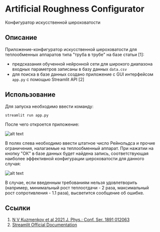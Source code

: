 # Artificial Roughness Configurator 
Конфигуратор искусственной шероховатости

## Описание
Приложение-конфигуратор искусственной шероховатости для теплообменных аппаратов типа "труба в трубе" на базе статьи [1]:
* предсказания обученной нейронной сети для широкого диапазона входных параметров записаны в базу данных `data.csv`
* для поиска в базе данных создано приложение с GUI интерфейсом `app.py` с помощью Streamlit API [2]

## Использование
Для запуска необходимо ввести команду:
```
streamlit run app.py
```
После чего откроется приложение:

![alt text](https://github.com/nickuzmenkov/arc/blob/main/assets/img/app_1.png?raw=true)

В полях слева необходимо ввести штатное число Рейнольдса и прочие ограничения, налагаемые на теплообменный аппарат. При нажатии на кнопку "ОК" в базе данных будет найдена запись, соответствующая наиболее эффективной конфигурации шероховатости для данного случая:

![alt text](https://github.com/nickuzmenkov/arc/blob/main/assets/img/app_2.png?raw=true)

В случае, если введенным требованиям нельзя удовлетворить (например, минимальный рост теплоотдачи - 2 раза, максимальный рост сопротивления - 1.1 раза), высветится сообщение об ошибке.

## Ссылки
1. [N V Kuzmenkov et al 2021 J. Phys.: Conf. Ser. 1891 012063](https://iopscience.iop.org/article/10.1088/1742-6596/1891/1/012063)
2. [Streamlit Official Documentation](https://docs.streamlit.io/en/stable/index.html)

